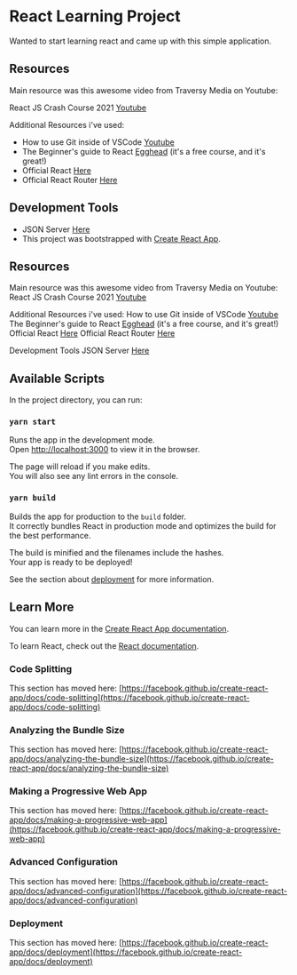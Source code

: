 # React Learning Project

Wanted to start learning react and came up with this simple application.

## Resources

Main resource was this awesome video from Traversy Media on Youtube:

React JS Crash Course 2021 [Youtube](https://www.youtube.com/watch?v=w7ejDZ8SWv8)

Additional Resources i've used:

- How to use Git inside of VSCode [Youtube](https://www.youtube.com/watch?v=F2DBSH2VoHQ)
- The Beginner's guide to React [Egghead](https://egghead.io/courses/the-beginner-s-guide-to-react) (it's a free course, and it's great!)
- Official React [Here](https://reactjs.org/)
- Official React Router [Here](https://reactrouter.com/)

## Development Tools

- JSON Server [Here](https://github.com/typicode/json-server)
- This project was bootstrapped with [Create React App](https://github.com/facebook/create-react-app).

## Resources

Main resource was this awesome video from Traversy Media on Youtube:
React JS Crash Course 2021 [Youtube](https://www.youtube.com/watch?v=w7ejDZ8SWv8)

Additional Resources i've used:
How to use Git inside of VSCode [Youtube](https://www.youtube.com/watch?v=F2DBSH2VoHQ)
The Beginner's guide to React [Egghead](https://egghead.io/courses/the-beginner-s-guide-to-react) (it's a free course, and it's great!)
Official React [Here](https://reactjs.org/)
Official React Router [Here](https://reactrouter.com/)

Development Tools
JSON Server [Here](https://github.com/typicode/json-server)

## Available Scripts

In the project directory, you can run:

### `yarn start`

Runs the app in the development mode.\
Open [http://localhost:3000](http://localhost:3000) to view it in the browser.

The page will reload if you make edits.\
You will also see any lint errors in the console.

### `yarn build`

Builds the app for production to the `build` folder.\
It correctly bundles React in production mode and optimizes the build for the best performance.

The build is minified and the filenames include the hashes.\
Your app is ready to be deployed!

See the section about [deployment](https://facebook.github.io/create-react-app/docs/deployment) for more information.

## Learn More

You can learn more in the [Create React App documentation](https://facebook.github.io/create-react-app/docs/getting-started).

To learn React, check out the [React documentation](https://reactjs.org/).

### Code Splitting

This section has moved here: [https://facebook.github.io/create-react-app/docs/code-splitting](https://facebook.github.io/create-react-app/docs/code-splitting)

### Analyzing the Bundle Size

This section has moved here: [https://facebook.github.io/create-react-app/docs/analyzing-the-bundle-size](https://facebook.github.io/create-react-app/docs/analyzing-the-bundle-size)

### Making a Progressive Web App

This section has moved here: [https://facebook.github.io/create-react-app/docs/making-a-progressive-web-app](https://facebook.github.io/create-react-app/docs/making-a-progressive-web-app)

### Advanced Configuration

This section has moved here: [https://facebook.github.io/create-react-app/docs/advanced-configuration](https://facebook.github.io/create-react-app/docs/advanced-configuration)

### Deployment

This section has moved here: [https://facebook.github.io/create-react-app/docs/deployment](https://facebook.github.io/create-react-app/docs/deployment)
